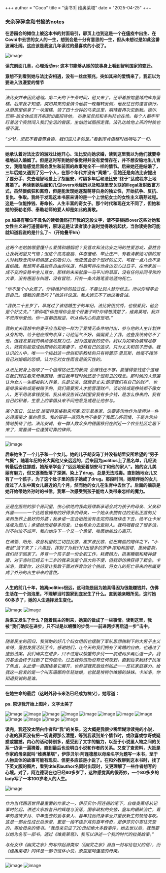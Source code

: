 +++
author = "Coco"
title = "读书3| 维奥莱塔"
date = "2025-04-25"
+++

### 夹杂碎碎念和书摘的notes

**在游园会的摊位上被这本书的封面吸引，扉页上也到这是一个在瘟疫中出生、在Covid中去世的女人的一生，想到会是十分有意思的一生，但从未想过是如此这番波澜壮阔。这应该是我这几年读过的最喜欢的小说了。**

![image](/images/book/B3.jpg)

**读完前面几章，心理活动os: 这本书能够从她的故事身上看到智利国家的变迁。**

**意想不到看到她与法比安相遇，没有一丝丝预兆，突如其来的爱情来了，我正以为要进入浪漫爱的情节**

---
*法比安并未因此退缩。第二天的下午茶时间，他又来了，还带着旅馆里烤的库肯蛋糕。后来我才知道，突如其来的爱情令他前一晚辗转反侧，他反往日的谨言慎行，从厨房里偷拿了一块蛋糕，骑了四十分钟的马来这里，期待着再次见到我。德尔.巴耶-族全体成员齐刷刷出面招待他， 布鲁诺叔叔和多利托也在场。每个人都牢牢盯着这个突然闯入我们生活的兽医，生怕他试图拐走我。法孔达给他上茶的时候也很不满。*

*“少爷，您犯不着自带食物，我们这儿多的是。”看到库肯蛋糕时她嘀咕了一句。*

---

**她承认着对法比安的游戏让她开心、法比安向她求婚，读到这里我以为他们就要幸福地进入婚姻了。但是这时写到她好像觉得并没有爱情存在，并不想安稳地生儿育女，我隐隐感觉后面会发生和前面的故事完全不一样的情节。后来她还是结婚了，三年后她又遇到了另一个人，在那个年代并没有“离婚”，但她还是向法比安提出了要分手、失去理智地爱上了胡里安，时隔多年后和法比安“终于”达成程序上地离婚了。再读到她后面和几位lovers地经历以及和胡里安关联的illegal发财致富方式，虽然很疯狂和离奇，但是能发现她逐渐萌芽自身的独立性，开始抗争、反抗、复仇、争取。我终于发现这本书原来讲的是一个上世纪女士的女性主义萌芽过程。这是一位能挣钱、寿命长、人生丰富的奇女子。那个时代和现在太不同了，但她和她的泰勒老师、泰勒老师的爱人却是如此的勇敢。**

**ps.如果有哪位不具名的读者偶然打开我的这段文字，请不要根据lover这些对她和女性主义进行道德审判，原谅这是让读者读小说时觉得跌宕起伏，当你读完你可能就知道我说的是什么了~（开始叠甲hh）**

---

*这两个老姑娘哪里懂什么爱情和婚姻呢？我喜欢和法比安之间的性爱游戏，虽然会让我既渴望又气恼；但这个高高瘦瘦、体态僵硬、举止庄严、有着清教徒习惯的男人对我缺乏肉体和情感上的吸引力。他应该会是个很好的丈夫，可我一点儿也不急着结婚。我想再多品尝些自由的味道，然后再待在他身边安心过日子，在他家族一成不变的安稳中生儿育女。那样的未来就像一马平川的草原，没有任何非同寻常的大事，没有邂逅与纠缠，没有冒险，只有一条大路笔直地通向死亡。*

*“你不是个小女孩了。你得维护你的独立性，不要让别人替你做主。所以你得学会靠自己。懂我的意思吗？”她这样说道。我永远忘不了她这番告诫。*

*“我快二十五岁了，早就过了该结婚生子的年纪。法比安很优秀，也很爱我，他会是个好丈夫。” “那你呢?你觉得你会是个好妻子吗?你得想清楚了，维奥莱塔，我并不觉得你爱他。你一直都很叛逆，听从你内心的直觉吧。”*

*我的丈夫理想中的妻子应当和他一样为了爱情无条件地付出，参与他的人生计划并从旁相助，给予他应得的崇拜；可他运气不好，偏偏爱上了我。这些我统统给不了他，但我发誓我的确顽强地努力过，因为这是我的使命。我以为如果伪装得足够久，就真的能变成他期待的完美妻子，没有自己的追求，只为丈夫和孩子而活。我认识的人中，唯一一个挑战这一世俗和宗教桔的只有特蕾莎·里瓦斯，她毫不掩饰自己对婚姻的恐惧，认为它对女性而言是毁灭性的。*

*从法比安身上吸取了一个值得铭记生的教调: 会赚钱还不够，要懂得管钱这个道理在我们现在看来毋庸置疑，但在我年轻时候还是个很前卫的观念。那时候的人普遍认为女人一生都被别人养着，先是父亲，然后是丈夫:即便我们有自己的财产，也是继承来的或是被赠予的，我们需要男人才能管理财产。谈论钱或是挣钱都不像女人，更不用说拿钱投资。我从来没告诉过胡里安我有多少钱，是怎么挣来的，我有自己的积着，生意上的事情从来不问他意见或是让他参与。*

*某个周日，法比安.施密特恩格勒来何塞.安东尼奥家，说要咨询他作为律师对一件必须保密之 事的意见。我的哥哥一直因为他不幸娶了我而心怀同情，于是非常热情地接待了他。法比安说，有一群人数众多的德国移民在附近一个农业社区定居下来了，需要请一位谨慎可靠的律师。*

---

![image](/images/book/B3/1.jpg)

**后来她生了一个儿子和一个女儿。她的儿子胡安马丁并没有胡里安所希望的“男子气概”，随着年纪的长大离他父亲远远的，后来因为politics上了黑名单，几经流转最后去往挪威，她渐渐学会了“远远地爱着胡安马丁和他的家人”。她的女儿美丽有魅力，但又逐渐坠落了深渊、染上了drug，总是无法戒毒。直到她地女儿又有了一个孩子，为了这个肚子里的孩子她戒了drug。那段时间，她陪伴她的女儿度过了人生中离女儿最近的几个月，然而她的女儿在生育中去世了。后面的摘录是她开始带她外孙时的书信。我第一次感受到孩子能给人类带来怎样的魔力。**

---

*正是在医院的那个房间里，伤心欲绝的我向聂维斯承诺会成为孩子的母亲、父亲和外婆———一个比她曾拥有的好得多的母亲，一个她从未拥有过的无私正直的父亲和世界上最好的外婆；我承诺一定会把她没有走完的路继续走下去，绝不让卡米洛成为孤儿；承诺给他足够多的爱，让他有余力去爱别人。我鸣咽着说了很多话，时不时泣不成声，我向她许下一个又一个承诺，唯愿她能放心离开。*

*在滴管、阳光、收音机里的兰切拉民歌、霍罗波民歌、伦巴舞曲的陪伴之下，“小老鼠”活下来了；六周后，挥别了为我们付出很多的罗伊·库珀和丽塔．里纳雷斯，我们终于回家了。养育一个孩子是一份全职工作，耗费精力，损害睡眠和精神健康，对于当时已经五十二岁的我来说是个巨大的不便，但我却仿佛获得了新生。卡米洛，我爱你，这份爱让我敢于面对养育你这个挑战，将女儿的死亡带来的悲痛变成了外孙的出生带来的喜悦。*

---

**人生的前几十年，她离politics很远，这可能是因为她真得因为很能赚钱并，仿佛生活在一个泡泡里，不理解当时国家到底发生了什么。直到她亲眼所见，这时她60多岁了，她的人生选择发生变化。**

![image](/images/book/B3/2.jpg)
![image](/images/book/B3/3.jpg)

**后来又发生了什么？随着民主的到来，她真的做成了一些事情。读到这里，我被“我们确实在进步，只不过是以螃蟹的步伐一一前进两步再后退一步”击中。**

---

*随着民主的回归，我资助的好几个妇女组织也摆脱了军队思想钳制下的大男子主义束缚，蓬勃发展活跃至今。感谢她们，让今天的我们拥有了离婚的自由，也通过了堕胎法案。我们确实在进步，只不过是以螃蟹的步伐一一前进两步再后退一步。我的基金会终于找到了它的使命。过去我的资助没有任何规划，直到后来我终于找准了焦点，从此便一直围绕着它展开，也希望我死后依然如此一一反抗家庭暴力。给我这一启发的是一个叫苏珊娜的年轻姑娘，也就是埃特尔维娜的妹妹。卡米洛，你知道我说的是谁。*

---

**在她生命的最后（这时外孙卡米洛已经成为神父），她写道：**

**ps. 原谅我开始上图片，文字太美了**

![image](/images/book/B3/5.jpg)
![image](/images/book/B3/6.jpg)
![image](/images/book/B3/7.jpg)
![image](/images/book/B3/8.jpg)
![image](/images/book/B3/9.jpg)
![image](/images/book/B3/10.jpg)
![image](/images/book/B3/11.jpg)
![image](/images/book/B3/12.jpg)
![image](/images/book/B3/13.jpg)
![image](/images/book/B3/14.jpg)
![image](/images/book/B3/15.jpg)
![image](/images/book/B3/16.jpg)

**读完，我还没太明白作者和“我”的关系。这大概是我很少稀里糊涂读完的小说，小说的扉页没有把一切说得那么清楚，等到我读到某个情节时，或欣喜或惊讶或疑惑或震撼，内心的活动特别多，感受到了文字的魅力，以至于小说里人物之间的关系一边读一遍猜着，直到最后也没明白小说和作者的关系。又查了查资料，大抵是作家的母亲就叫“维奥莱塔”，伊莎贝尔·阿连德想以母亲名字为题写一本书，至于人物具体的故事可能有现实、但更多应该是小说了。在和外教聊到这本书时，找了下英文版的图片，看到title和author名同时出现时，又更理解了一些作者想写的心境。对了，阿连德现在也已经80多岁了，这种感觉真的很奇妙，一个80多岁的lady写了一本100岁老人的人生。**

![image](/images/book/B3/english.png)

---

*作为当代西语世界最重要的作家之一，伊莎贝尔·阿连德的笔下，自维奥莱塔从记事时忆起，讲述大家族昔日的辉煌与没落，国家政权的交替，童年的辗转流亡，青年的激情岁月、中年逝去的爱与亲人、暮年找到终身事业并重获新生的顿悟与叹。这是一部女性成长启示录，更是一段不饶岁月的百年传奇，是伊莎贝尔寄往天堂的，寄给母亲的情书。“我母亲见证了20世纪绝大多数事件，她去世以后，我想要以她为名写一部书。通过《维奥莱塔》，我可以讲述一个我的时代的拉美故事。”*

*与处女作《幽灵之家》的写作起源类似（《幽灵之家》源自一封写给祖父的信），而《维奥莱塔》同样是一部书信体小说，原型是阿连德的母亲。*

---

![image](/images/book/B3/author.jpg)
![image](/images/book/B3/author2.png)